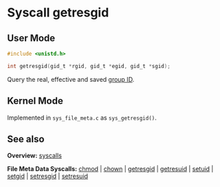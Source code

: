 # Syscall getresgid

## User Mode

```C
#include <unistd.h>

int getresgid(gid_t *rgid, gid_t *egid, gid_t *sgid);
```

Query the real, effective and saved [group ID](../security/user_group_id.md).


## Kernel Mode

Implemented in `sys_file_meta.c` as `sys_getresgid()`. 


## See also

**Overview:** [syscalls](syscalls.md)

**File Meta Data Syscalls:** [chmod](chmod.md) | [chown](chown.md) | [getresgid](getresgid.md) | [getresuid](getresuid.md) | [setuid](setuid.md) | [setgid](setgid.md) | [setresgid](setresgid.md) | [setresuid](setresuid.md)
